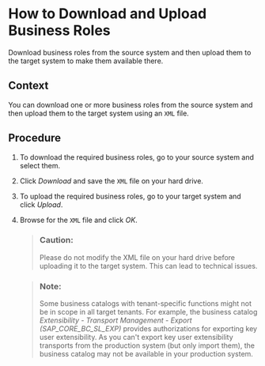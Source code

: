 <!-- loioa58f69585339484aa204cf0321cab2cd -->

# How to Download and Upload Business Roles

Download business roles from the source system and then upload them to the target system to make them available there.



<a name="loioa58f69585339484aa204cf0321cab2cd__HowToDownloadUploadBusinessRoles_context"/>

## Context

You can download one or more business roles from the source system and then upload them to the target system using an `XML` file.



<a name="loioa58f69585339484aa204cf0321cab2cd__HowToDownloadUploadBusinessRoles_steps"/>

## Procedure

1.  To download the required business roles, go to your source system and select them.

2.  Click *Download* and save the `XML` file on your hard drive.

3.  To upload the required business roles, go to your target system and click *Upload*.

4.  Browse for the `XML` file and click *OK*.

    > ### Caution:  
    > Please do not modify the XML file on your hard drive before uploading it to the target system. This can lead to technical issues.

    > ### Note:  
    > Some business catalogs with tenant-specific functions might not be in scope in all target tenants. For example, the business catalog *Extensibility - Transport Management - Export \(SAP\_CORE\_BC\_SL\_EXP\)* provides authorizations for exporting key user extensibility. As you can't export key user extensibility transports from the production system \(but only import them\), the business catalog may not be available in your production system.


